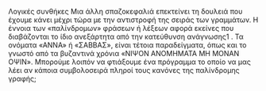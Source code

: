 Λογικές συνθήκες
Μια άλλη σπαζοκεφαλιά επεκτείνει τη δουλειά που έχουμε κάνει μέχρι τώρα με την αντιστροφή της
σειράς των γραμμάτων. Η έννοια των «παλίνδρομων» φράσεων ή λέξεων αφορά εκείνες που
διαβάζονται το ίδιο ανεξάρτητα από την κατεύθυνση ανάγνωσης1
. Τα ονόματα «ΑΝΝΑ» ή «ΣΑΒΒΑΣ»,
είναι τέτοια παραδείγματα, όπως και το γνωστό από τα βυζαντινά χρόνια «ΝΙΨΟΝ ΑΝΟΜΗΜΑΤΑ ΜΗ
ΜΟΝΑΝ ΟΨΙΝ». Μπορούμε λοιπόν να φτιάξουμε ένα πρόγραμμα το οποίο να μας λέει αν κάποια
συμβολοσειρά πληροί τους κανόνες της παλίνδρομης γραφής;

